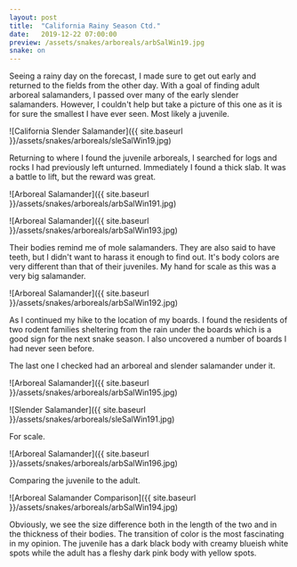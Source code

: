 ```yaml
---
layout: post
title:  "California Rainy Season Ctd."
date:   2019-12-22 07:00:00
preview: /assets/snakes/arboreals/arbSalWin19.jpg
snake: on
---
```

Seeing a rainy day on the forecast, I made sure to get out early and returned to the fields from the other day. With a goal of finding adult arboreal salamanders, I passed over many of the early slender salamanders. However, I couldn't help but take a picture of this one as it is for sure the smallest I have ever seen. Most likely a juvenile.

![California Slender Salamander]({{ site.baseurl }}/assets/snakes/arboreals/sleSalWin19.jpg)

Returning to where I found the juvenile arboreals, I searched for logs and rocks I had previously left unturned. Immediately I found a thick slab. It was a battle to lift, but the reward was great. 

![Arboreal Salamander]({{ site.baseurl }}/assets/snakes/arboreals/arbSalWin191.jpg)

![Arboreal Salamander]({{ site.baseurl }}/assets/snakes/arboreals/arbSalWin193.jpg)

Their bodies remind me of mole salamanders. They are also said to have teeth, but I didn't want to harass it enough to find out. It's body colors are very different than that of their juveniles. My hand for scale as this was a very big salamander.

![Arboreal Salamander]({{ site.baseurl }}/assets/snakes/arboreals/arbSalWin192.jpg)

As I continued my hike to the location of my boards. I found the residents of two rodent families sheltering from the rain under the boards which is a good sign for the next snake season. I also uncovered a number of boards I had never seen before.

The last one I checked had an arboreal and slender salamander under it.

![Arboreal Salamander]({{ site.baseurl }}/assets/snakes/arboreals/arbSalWin195.jpg)

![Slender Salamander]({{ site.baseurl }}/assets/snakes/arboreals/sleSalWin191.jpg)

For scale.

![Arboreal Salamander]({{ site.baseurl }}/assets/snakes/arboreals/arbSalWin196.jpg)

Comparing the juvenile to the adult. 

![Arboreal Salamander Comparison]({{ site.baseurl }}/assets/snakes/arboreals/arbSalWin194.jpg)

Obviously, we see the size difference both in the length of the two and in the thickness of their bodies. The transition of color is the most fascinating in my opinion. The juvenile has a dark black body with creamy blueish white spots while the adult has a fleshy dark pink body with yellow spots.